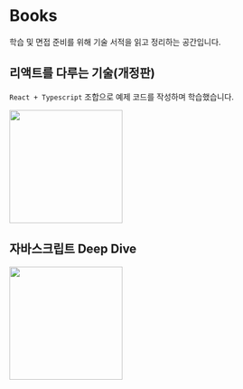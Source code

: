 # Books

학습 및 면접 준비를 위해 기술 서적을 읽고 정리하는 공간입니다.

<h2>리액트를 다루는 기술(개정판)</h2>

`React + Typescript` 조합으로 예제 코드를 작성하며 학습했습니다.

<img width="200" src="https://github.com/cjy00n/Books/assets/33516975/ed618781-1b61-41f3-a09e-6e4af2ca10f5">


## 자바스크립트 Deep Dive

<img width="200" src="https://github.com/cjy00n/Books/assets/33516975/e1aa27fa-c6c5-4b73-b144-1f4a278d2de5">
